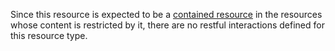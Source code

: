 Since this resource is expected to be a [contained resource](https://www.hl7.org/fhir/references.html#contained) in the resources whose content is restricted by it, there are no restful interactions defined for this resource type.